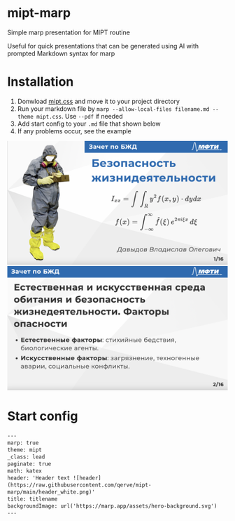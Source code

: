 # mipt-marp
Simple marp presentation for MIPT routine

Useful for quick presentations that can be generated using AI with prompted Markdown syntax for marp

# Installation
1. Donwload [mipt.css]('https://github.com/qerve/mipt-marp/blob/0ba50e01039ef3be55fe9be34920e0dcfad01b50/mipt.css') and move it to your project directory
2. Run your markdown file by `marp --allow-local-files filename.md --theme mipt.css`. Use `--pdf` if needed
3. Add start config to your `.md` file that shown below
4. If any problems occur, see the example

![[1jpg]('example/1jpg.png')](https://raw.githubusercontent.com/qerve/mipt-marp/main/example/1jpg.png)
![[2jpg]('example/2jpg.png')](https://raw.githubusercontent.com/qerve/mipt-marp/main/example/2jpg.png)

# Start config
```
---
marp: true
theme: mipt
_class: lead
paginate: true
math: katex
header: 'Header text ![header](https://raw.githubusercontent.com/qerve/mipt-marp/main/header_white.png)'
title: titlename
backgroundImage: url('https://marp.app/assets/hero-background.svg')
---
```
